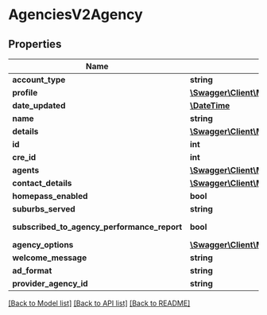 # AgenciesV2Agency

## Properties
Name | Type | Description | Notes
------------ | ------------- | ------------- | -------------
**account_type** | **string** | Gets or Sets AccountType | [optional] 
**profile** | [**\Swagger\Client\Model\AgenciesV2AgencyProfile**](AgenciesV2AgencyProfile.md) |  | [optional] 
**date_updated** | [**\DateTime**](\DateTime.md) | Gets or Sets DateUpdated | [optional] 
**name** | **string** | Gets or Sets Name | [optional] 
**details** | [**\Swagger\Client\Model\AgenciesV2AgencyDetails**](AgenciesV2AgencyDetails.md) |  | [optional] 
**id** | **int** | Gets or Sets Id | [optional] 
**cre_id** | **int** | Gets or Sets CreId | [optional] 
**agents** | [**\Swagger\Client\Model\AgenciesV2ContactInAgencyList[]**](AgenciesV2ContactInAgencyList.md) | Gets or Sets Agents | [optional] 
**contact_details** | [**\Swagger\Client\Model\AgenciesV2AgencyContactDetails**](AgenciesV2AgencyContactDetails.md) |  | [optional] 
**homepass_enabled** | **bool** | Gets or Sets HomepassEnabled | [optional] 
**suburbs_served** | **string** | Gets or Sets SuburbsServed | [optional] 
**subscribed_to_agency_performance_report** | **bool** | Gets or Sets SubscribedToAgencyPerformanceReport | [optional] 
**agency_options** | [**\Swagger\Client\Model\AgenciesV2AgencyOptions**](AgenciesV2AgencyOptions.md) |  | [optional] 
**welcome_message** | **string** | Gets or Sets WelcomeMessage | [optional] 
**ad_format** | **string** | Gets or Sets AdFormat | [optional] 
**provider_agency_id** | **string** | Gets or Sets ProviderAgencyId | [optional] 

[[Back to Model list]](../../README.md#documentation-for-models) [[Back to API list]](../../README.md#documentation-for-api-endpoints) [[Back to README]](../../README.md)

